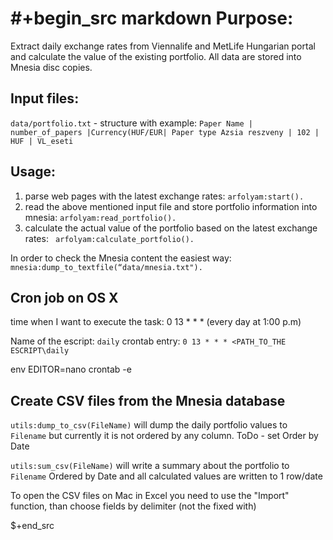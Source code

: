 #+begin_src markdown
Purpose:
========

Extract daily exchange rates from Viennalife and MetLife Hungarian
portal and calculate the value of the existing portfolio. All data are
stored into Mnesia disc copies.

Input files:
------------

`data/portfolio.txt` - structure with example:
`Paper Name | number_of_papers |Currency(HUF/EUR| Paper type
Azsia reszveny | 102 | HUF | VL_eseti`

## Usage: ##

1. parse web pages with the latest exchange rates: `arfolyam:start(). ` 
2. read the above mentioned input file and store portfolio information
into mnesia: ` arfolyam:read_portfolio(). `
3. calculate the actual value of the portfolio based on the latest
exchange rates: ` arfolyam:calculate_portfolio().`

In order to check the Mnesia content the easiest way:
` mnesia:dump_to_textfile(“data/mnesia.txt"). `

## Cron job on OS X ##

time when I want to execute the task:
0 13 * * * (every day at 1:00 p.m)

Name of the escript: 
`daily`
crontab entry:
`0 13 * * * <PATH_TO_THE ESCRIPT\daily  `

env EDITOR=nano crontab -e

## Create CSV files from the Mnesia database ##

`utils:dump_to_csv(FileName)`
will dump the daily portfolio values to `Filename` but currently it is
not ordered by any column.
ToDo - set Order by Date

`utils:sum_csv(FileName)`
will write a summary about the portfolio to `Filename`
Ordered by Date and all calculated values are written to 1 row/date

To open the CSV files on Mac in Excel you need to use the "Import"
function, than choose fields by delimiter (not the fixed with)

$+end_src
